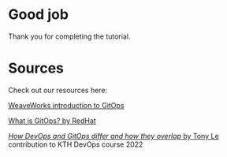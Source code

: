 # Good job

Thank you for completing the tutorial.

# Sources
Check out our resources here:

[WeaveWorks introduction to GitOps](https://www.weave.works/technologies/gitops/)

[What is GitOps? by RedHat](https://www.redhat.com/en/topics/devops/what-is-gitops)

[*How DevOps and GitOps differ and how they overlap* by Tony Le](https://github.com/Autonymic/devops-course/blob/4dfeb5571024504330c155cbfee293f163aa7f2d/contributions/essay/ttle/DevOps_Essay_Tony%20Le.pdf) contribution to KTH DevOps course 2022